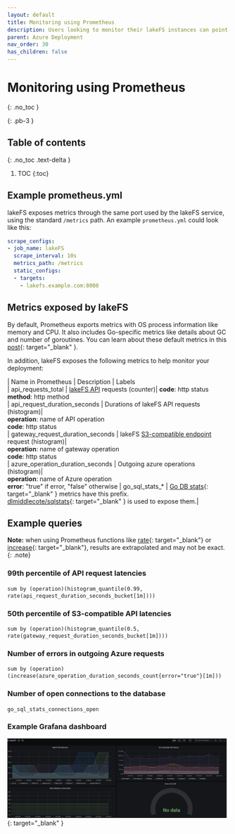 ```yaml
---
layout: default
title: Monitoring using Prometheus
description: Users looking to monitor their lakeFS instances can point Prometheus configuration to scrape data from this endpoint. This guide explains how to setup
parent: Azure Deployment
nav_order: 30
has_children: false
---
```


# Monitoring using Prometheus
{: .no_toc }

{: .pb-3 }

## Table of contents
{: .no_toc .text-delta }

1. TOC
{:toc}

## Example prometheus.yml
lakeFS exposes metrics through the same port used by the lakeFS service, using the standard `/metrics` path.
An example `prometheus.yml` could look like this:
```yaml
scrape_configs:
- job_name: lakeFS
  scrape_interval: 10s
  metrics_path: /metrics
  static_configs:
  - targets:
    - lakefs.example.com:8000
```

## Metrics exposed by lakeFS
By default, Prometheus exports metrics with OS process information like memory and CPU.
It also includes Go-specific metrics like details about GC and number of goroutines.
You can learn about these default metrics in this [post](https://povilasv.me/prometheus-go-metrics/){: target="_blank" }.

In addition, lakeFS exposes the following metrics to help monitor your deployment: 

| Name in Prometheus               | Description     | Labels                                                                                           
| api_requests_total               | [lakeFS API](../reference/api.md) requests (counter)| **code**: http status<br/>**method**: http method                                         
| api_request_duration_seconds     | Durations of lakeFS API requests (histogram)| <br/>**operation**: name of API operation<br/>**code**: http status                          
| gateway_request_duration_seconds | lakeFS [S3-compatible endpoint](../reference/s3.md) request (histogram)| <br/>**operation**: name of gateway operation<br/>**code**: http status                      
| azure_operation_duration_seconds    | Outgoing azure operations (histogram)| <br/>**operation**: name of Azure operation<br/>**error**: "true" if error, "false" otherwise 
| go_sql_stats_*                   | [Go DB stats](https://golang.org/pkg/database/sql/#DB.Stats){: target="_blank" } metrics have this prefix.<br/>[dlmiddlecote/sqlstats](https://github.com/dlmiddlecote/sqlstats){: target="_blank" } is used to expose them.| 


## Example queries
**Note:** when using Prometheus functions like [rate](https://prometheus.io/docs/prometheus/latest/querying/functions/#rate){: target="_blank"}
or [increase](https://prometheus.io/docs/prometheus/latest/querying/functions/#increase){: target="_blank"}, results are extrapolated and may not be exact.
{: .note}


### 99th percentile of API request latencies
```
sum by (operation)(histogram_quantile(0.99, rate(api_request_duration_seconds_bucket[1m])))
```

### 50th percentile of S3-compatible API latencies
```
sum by (operation)(histogram_quantile(0.5, rate(gateway_request_duration_seconds_bucket[1m])))
```

### Number of errors in outgoing Azure requests
```
sum by (operation) (increase(azure_operation_duration_seconds_count{error="true"}[1m]))
```

### Number of open connections to the database
```
go_sql_stats_connections_open
```

### Example Grafana dashboard

[![Grafana dashboard example](../assets/img/grafana.png)](../assets/img/grafana.png){: target="_blank" }